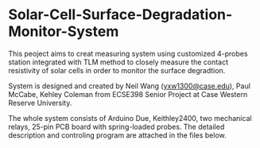 # Solar-Cell-Surface-Degradation-Monitor-System
This peoject aims to creat measuring system using customized 4-probes station integrated with TLM method to closely measure the contact resistivity of solar cells in order to monitor the surface degradtion.

System is designed and created by Neil Wang (yxw1300@case.edu), Paul McCabe, Kehley Coleman from ECSE398 Senior Project at Case Western Reserve University. 

The whole system consists of Arduino Due, Keithley2400, two mechanical relays, 25-pin PCB board with spring-loaded probes. The detailed description and controling program are attached in the files below.

